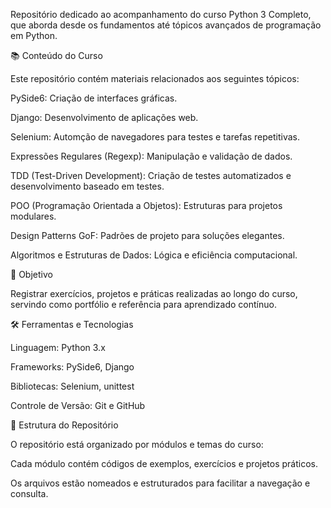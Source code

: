Repositório dedicado ao acompanhamento do curso Python 3 Completo, que aborda desde os fundamentos até tópicos avançados de programação em Python.

📚 Conteúdo do Curso

Este repositório contém materiais relacionados aos seguintes tópicos:

PySide6: Criação de interfaces gráficas.

Django: Desenvolvimento de aplicações web.

Selenium: Automção de navegadores para testes e tarefas repetitivas.

Expressões Regulares (Regexp): Manipulação e validação de dados.

TDD (Test-Driven Development): Criação de testes automatizados e desenvolvimento baseado em testes.

POO (Programação Orientada a Objetos): Estruturas para projetos modulares.

Design Patterns GoF: Padrões de projeto para soluções elegantes.

Algoritmos e Estruturas de Dados: Lógica e eficiência computacional.

🚀 Objetivo

Registrar exercícios, projetos e práticas realizadas ao longo do curso, servindo como portfólio e referência para aprendizado contínuo.

🛠 Ferramentas e Tecnologias

Linguagem: Python 3.x

Frameworks: PySide6, Django

Bibliotecas: Selenium, unittest

Controle de Versão: Git e GitHub

📂 Estrutura do Repositório

O repositório está organizado por módulos e temas do curso:

Cada módulo contém códigos de exemplos, exercícios e projetos práticos.

Os arquivos estão nomeados e estruturados para facilitar a navegação e consulta.
